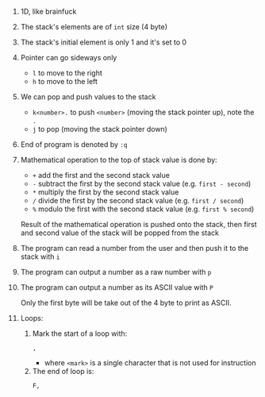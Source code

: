 1. 1D, like brainfuck
1. The stack's elements are of `int` size (4 byte)
1. The stack's initial element is only 1 and it's set to 0
1. Pointer can go sideways only
    - `l` to move to the right
    - `h` to move to the left
1. We can pop and push values to the stack
    - `k<number>.` to push `<number>` (moving the stack pointer up), note the `.`
    - `j` to pop (moving the stack pointer down)
1. End of program is denoted by `:q`
1. Mathematical operation to the top of stack value is done by:
    - `+` add the first and the second stack value
    - `-` subtract the first by the second stack value (e.g. `first - second`)
    - `*` multiply the first by the second stack value
    - `/` divide the first by the second stack value (e.g. `first / second`)
    - `%` modulo the first with the second stack value (e.g. `first % second`)

    Result of the mathematical operation is pushed onto the stack, then first
    and second value of the stack will be popped from the stack
1. The program can read a number from the user and then push it to the stack
   with `i`
1. The program can output a number as a raw number with `p`
1. The program can output a number as its ASCII value with `P`

    Only the first byte will be take out of the 4 byte to print as ASCII.
1. Loops:

    1. Mark the start of a loop with:
        ```
        ,
        ```
        - where `<mark>` is a single character that is not used for instruction
    2. The end of loop is:
        ```
        F,
        ```